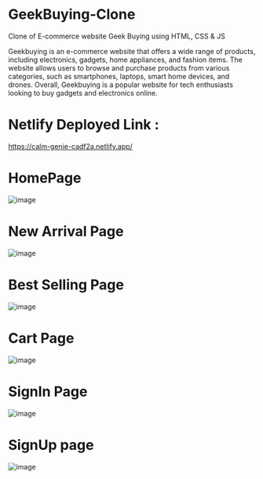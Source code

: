 # GeekBuying-Clone
Clone of E-commerce website Geek Buying using HTML, CSS &amp; JS

Geekbuying is an e-commerce website that offers a wide range of products, including electronics, gadgets, home appliances, and fashion items. The website allows users to browse and purchase products from various categories, such as smartphones, laptops, smart home devices, and drones. Overall, Geekbuying is a popular website for tech enthusiasts looking to buy gadgets and electronics online.

# Netlify Deployed Link :
https://calm-genie-cadf2a.netlify.app/



# HomePage
![image](https://user-images.githubusercontent.com/110231091/208371658-aa176dea-9959-40fa-872b-8826ddb6dd09.png)


# New Arrival Page
![image](https://user-images.githubusercontent.com/110231091/208371758-3b7bb489-aa17-406c-b9c0-740ca3d5509d.png)


# Best Selling Page
![image](https://user-images.githubusercontent.com/110231091/208371913-d05a08a9-af29-4790-b640-63cefe83155e.png)


# Cart Page
![image](https://user-images.githubusercontent.com/110231091/208372164-eb39c5a6-45dc-4a99-ad52-1a48c9e55a5d.png)


# SignIn Page
![image](https://user-images.githubusercontent.com/110231091/208372289-fa689d5d-e4b5-40cc-bc42-07415b3e6e02.png)


# SignUp page
![image](https://user-images.githubusercontent.com/110231091/208372412-129735f3-1d24-49f9-bf89-b3c41411cd87.png)

